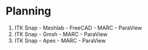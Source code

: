 # Planning
1. ITK Snap - Meshlab - FreeCAD - MARC - ParaView
2. ITK Snap - Gmsh - MARC - ParaView
3. ITK Snap - Apex - MARC - ParaView
